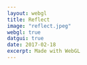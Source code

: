 ```yaml
---
layout: webgl
title: Reflect
image: "reflect.jpeg"
webgl: true
datgui: true
date: 2017-02-18
excerpt: Made with WebGL
---
```


<script id='vs_script' type='x-shader/x-vertex'>
   attribute vec3 aPos;
   varying   vec3 vPos;
   void main() {
      gl_Position = vec4(aPos, 1.0);  // Set position of vertex in image.
      vPos = aPos;                    // Copy pos to a varying variable to
   }                                  //   interpolate it across pixels.
</script>

<script id='fs_script' type='x-shader/x-fragment'>
varying vec3 vPos;                               // Pixel position
uniform float uTime;                             // Time
uniform float uAspc;

uniform vec3 uBackgroundColor[2];
#define uBackgroundColorLength 2;

uniform vec4 uSphereLoc[2];
uniform vec4 uSphereColor[2];

uniform vec3 uLightColor[2];
uniform vec3 uLightDir[2];

vec2 raytraceSphere(vec3 V, vec3 W, vec4 S)
{
    V -= S.xyz;
    float B = 2. * dot(V, W);
    float C = dot(V, V) - S.w * S.w;
    float discrim = B * B - 4.*C;
    vec2 t = vec2(1000., 1000.);

    if(discrim > 0.)
        t = vec2(-B - discrim, -B + discrim) / 2.;

    return t.x > 0. ? t : vec2(1000., 1000.);
}

vec3 backgroundColor(vec3 dir)
{
    float t = .5 - .5 * dir.y;
    return mix(uBackgroundColor[0], uBackgroundColor[1], 1. - t * t);
}

vec4 C;
vec3 V, W, P, E, N;

vec3 phong(vec3 N, vec3 E, vec3 A, vec3 D, vec4 S)
{
    vec3 c = A * backgroundColor(N);            // Ambient color

    for(int i = 0 ; i < 2; i++) {  // Loop through lights
        vec3  LDir = normalize(uLightDir[i]);

        bool isLit = true;
        for (int j = 0; j < 2; j++){
            if (raytraceSphere(P+.001 , LDir, uSphereLoc[j]).x < 1000.)
                isLit = false;
        }

        if(isLit){
            float d = max(0., dot(N, LDir));           // Diffuse value
            vec3  R = reflect(-LDir, N);
            float s = pow(max(0., dot(E, R)), S.a);    // Specular value
            c += uLightColor[i] * (d * D + s * S.rgb * .1 * S.a);
        }
    }

    return c;
}


bool raytrace()
{
    float distance = 1000.;

    for(int i = 0 ; i < 2; i++) {
        vec2 t = raytraceSphere(V, W, uSphereLoc[i]);

        if(t.x < distance) {
            C = uSphereColor[i];
            P = V + t.x * W;                      // Point on sphere
            E = -normalize(P);                    // Direction to eye
            N = normalize(P - uSphereLoc[i].xyz);   // Surface normal
            distance = t.x;
        }
    }

    return distance < 1000.;
}

void main()
{
    vec3 nvPos = vPos;
    nvPos.x = vPos.x / uAspc;
    vec3 c = vec3(0., 0., 0.);
    V = vec3(0., 0., 0.);                       // Ray origin
    W = normalize(vec3(nvPos.xy, -3.));          // Ray direction

    if(! raytrace())
        c = backgroundColor(nvPos);
    else
        for(int bounce = 0 ; bounce < 5 ; bounce++) {
            c += phong(N, E, .1 * C.rgb, .5 * C.rgb, C);
            V = P + .001 * W;
            W = reflect(W, N);

            if(! raytrace()) {
                c += .05 * backgroundColor(W);
                break;
            }
        }

    gl_FragColor = vec4(sqrt(c), 1.);           // Final pixel color
}
</script>

<script>
window.onload = function(){
    var text = {
       BackgroundColor: [150, 100, 65, 150, 175, 225],
       LightColor: [.5, .5, 1,  .2, .2, .1],
       LightDir: [1, 1, 1, -1,-1,-1],
       SphereColor: [],
       SphereLoc: [-.5,0,-3,.5  , .5,.0,-3,.5],
       StartTime: Date.now(),
       Mem : {},

       // Lights
       TopRight : [127, 127, 255],
       BottomLeft : [51, 51, 25],
        // Spheres
       FirstColor : [100, 200, 255],
       FirstSpectral : 7,
       SecondColor : [200, 100, 100],
       SecondSpectral : 1,
        // Background
       TopColor : [150, 175, 225],
       BottomColor : [150, 100, 65],
       Init : function(gl, program) {
            this.Mem.BackgroundColor = gl.getUniformLocation(program,
            'uBackgroundColor');
            this.Mem.LightColor = gl.getUniformLocation(program, 'uLightColor');
            this.Mem.LightDir = gl.getUniformLocation(program, 'uLightDir');
            this.Mem.SphereColor = gl.getUniformLocation(program,
            'uSphereColor');
            this.Mem.SphereLoc = gl.getUniformLocation(program, 'uSphereLoc');
       },

       Update : function (gl) {
            var s = 0.5 * Math.sin((Date.now() - this.StartTime) / 1000);
            var c = 0.5 * Math.cos((Date.now() - this.StartTime) / 1000);
            var t = 0.1 * Math.tan((Date.now() - this.StartTime) / 1000);

            this.SphereLoc[4] = -s + t;
            this.SphereLoc[5] = c + t;
            this.SphereLoc[0] = s - t;
            this.SphereLoc[1] = -c - t;

            this.SphereColor = [this.FirstColor.map((x) => x / 255.0),
            this.FirstSpectral, this.SecondColor.map((x) => x / 255.0),
            this.SecondSpectral].reduce( ( acc, cur ) => acc.concat(cur), [] );

            this.BackgroundColor = [this.BottomColor.map((x) => x /
            255.), this.TopColor.map((x) => x / 255.) ].reduce ((acc,
            cur) => acc.concat(cur), [] );

            this.LightColor = [this.TopRight.map((x) => x / 255.0), this.BottomLeft.map((x) => x / 255.0)].reduce( ( acc, cur ) => acc.concat(cur), [] );

            gl.uniform4fv(this.Mem.SphereLoc, this.SphereLoc);
            gl.uniform4fv(this.Mem.SphereColor, this.SphereColor);
            gl.uniform3fv(this.Mem.LightColor, this.LightColor);
            gl.uniform3fv(this.Mem.LightDir, this.LightDir);
            gl.uniform3fv(this.Mem.BackgroundColor, this.BackgroundColor);
        }
    }
    var gui = new dat.GUI();
    var s = gui.addFolder('Spheres');
    s.addColor(text, 'FirstColor');
    s.add(text, 'FirstSpectral', 1, 15);

    s.addColor(text, 'SecondColor');
    s.add(text, 'SecondSpectral', 1, 15);
    var bg = gui.addFolder('Background');
    bg.addColor(text, 'TopColor');
    bg.addColor(text, 'BottomColor');
    var bg = gui.addFolder('Lights');
    bg.addColor(text, 'TopRight');
    bg.addColor(text, 'BottomLeft');

    var vs = vs_script.innerHTML, fs = fs_script.innerHTML;

    addTextEditor(fs, function() { canvas.setShaders(vs, this.value); });

    gl_start(canvas, vs, fs, text);
};
</script>
